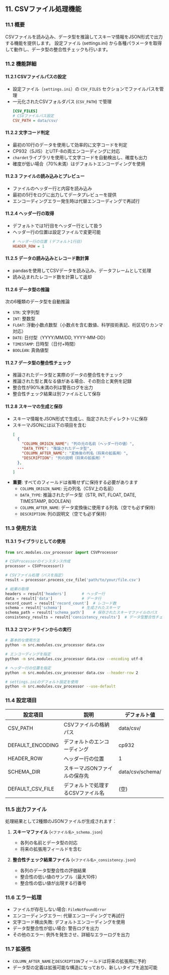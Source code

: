 ## 11. CSVファイル処理機能

### 11.1 概要
CSVファイルを読み込み、データ型を推論してスキーマ情報をJSON形式で出力する機能を提供します。
設定ファイル (settings.ini) から各種パラメータを取得して動作し、データ型の整合性チェックも行います。

### 11.2 機能詳細

#### 11.2.1 CSVファイルパスの設定
- 設定ファイル（`settings.ini`）の `CSV_FILES` セクションでファイルパスを管理
- 一元化されたCSVフォルダパス (`CSV_PATH`) で管理
  ```ini
  [CSV_FILES]
  # CSVファイルパス設定
  CSV_PATH = data/csv/
  ```

#### 11.2.2 文字コード判定
- 最初の10行のデータを使用して効率的に文字コードを判定
- CP932（SJIS）とUTF-8の両エンコーディングに対応
- `chardet`ライブラリを使用して文字コードを自動検出し、確度も出力
- 確度が低い場合（70%未満）はデフォルトエンコーディングを使用

#### 11.2.3 ファイルの読み込みとプレビュー
- ファイルのヘッダー行と内容を読み込み
- 最初の5行をログに出力してデータプレビューを提供
- エンコーディングエラー発生時は代替エンコーディングで再試行

#### 11.2.4 ヘッダー行の取得
- デフォルトでは1行目をヘッダー行として扱う
- ヘッダー行の位置は設定ファイルで変更可能
  ```ini
  # ヘッダー行の位置 (デフォルト1行目)
  HEADER_ROW = 1
  ```

#### 11.2.5 データの読み込みとレコード数計算
- pandasを使用してCSVデータを読み込み、データフレームとして処理
- 読み込まれたレコード数を計算して返却

#### 11.2.6 データ型の推論
次の6種類のデータ型を自動推論
- `STR`: 文字列型
- `INT`: 整数型
- `FLOAT`: 浮動小数点数型（小数点を含む数値、科学技術表記、桁区切りカンマ対応）
- `DATE`: 日付型（YYYY/MM/DD, YYYY-MM-DD）
- `TIMESTAMP`: 日時型（日付+時間）
- `BOOLEAN`: 真偽値型

#### 11.2.7 データ型の整合性チェック
- 推論されたデータ型と実際のデータの整合性をチェック
- 推論された型と異なる値がある場合、その割合と実例を記録
- 整合性が90%未満の列は警告ログを出力
- 整合性チェック結果は別ファイルとして保存

#### 11.2.8 スキーマの生成と保存
- スキーマ情報をJSON形式で生成し、指定されたディレクトリに保存
- スキーマJSONには以下の項目を含む
  ```json
  [
    {
      "COLUMN_ORIGIN_NAME": "列の元の名前（ヘッダー行の値）",
      "DATA_TYPE": "推論されたデータ型",
      "COLUMN_AFTER_NAME": "変換後の列名（将来の拡張用）",
      "DESCRIPTION": "列の説明（将来の拡張用）"
    },
    ...
  ]
  ```
- **重要**: すべてのフィールドは省略せずに保持する必要があります
  - `COLUMN_ORIGIN_NAME`: 元の列名（CSV上の名前）
  - `DATA_TYPE`: 推論されたデータ型（STR, INT, FLOAT, DATE, TIMESTAMP, BOOLEAN）
  - `COLUMN_AFTER_NAME`: データ変換後に使用する列名（空でも必ず保持）
  - `DESCRIPTION`: 列の説明文（空でも必ず保持）

### 11.3 使用方法

#### 11.3.1 ライブラリとしての使用
```python
from src.modules.csv_processor import CSVProcessor

# CSVProcessorのインスタンス作成
processor = CSVProcessor()

# CSVファイル処理（パスを指定）
result = processor.process_csv_file('path/to/your/file.csv')

# 結果の取得
headers = result['headers']       # ヘッダー行
data = result['data']             # データ行
record_count = result['record_count']  # レコード数
schema = result['schema']         # 生成されたスキーマ
schema_path = result['schema_path']    # 保存されたスキーマファイルのパス
consistency_results = result['consistency_results']  # データ型整合性チェック結果
```

#### 11.3.2 コマンドラインからの実行
```bash
# 基本的な使用方法
python -m src.modules.csv_processor data.csv

# エンコーディングを指定
python -m src.modules.csv_processor data.csv --encoding utf-8

# ヘッダー行の位置を指定
python -m src.modules.csv_processor data.csv --header-row 2

# settings.iniのデフォルト設定を使用
python -m src.modules.csv_processor --use-default
```

### 11.4 設定項目
| 設定項目         | 説明                              | デフォルト値     |
|------------------|----------------------------------|----------------|
| CSV_PATH         | CSVファイルの格納パス              | data/csv/      |
| DEFAULT_ENCODING | デフォルトのエンコーディング        | cp932          |
| HEADER_ROW       | ヘッダー行の位置                   | 1              |
| SCHEMA_DIR       | スキーマJSONファイルの保存先        | data/csv/schema/|
| DEFAULT_CSV_FILE | デフォルトで処理するCSVファイル名   | (空)           |

### 11.5 出力ファイル
処理結果として2種類のJSONファイルが生成されます：

1. **スキーマファイル** (`<ファイル名>_schema.json`)
   - 各列の名前とデータ型の対応
   - 将来の拡張用フィールドを含む

2. **整合性チェック結果ファイル** (`<ファイル名>_consistency.json`)
   - 各列のデータ型整合性の評価結果
   - 整合性の低い値のサンプル（最大10件）
   - 整合性の低い値が出現する行番号

### 11.6 エラー処理
- ファイルが存在しない場合: `FileNotFoundError`
- エンコーディングエラー: 代替エンコーディングで再試行
- 文字コード検出失敗: デフォルトエンコーディングを使用
- データ型整合性が低い場合: 警告ログを出力
- その他のエラー: 例外を発生させ、詳細なエラーログを出力

### 11.7 拡張性
- `COLUMN_AFTER_NAME`と`DESCRIPTION`フィールドは将来の拡張用に予約
- データ型の定義は拡張可能な構造になっており、新しいタイプを追加可能 